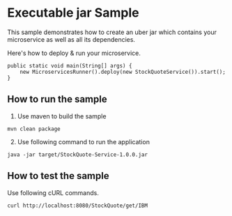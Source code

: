# Executable jar Sample

This sample demonstrates how to create an uber jar which contains your microservice as well as all its dependencies.

Here's how to deploy & run your microservice.

```
public static void main(String[] args) {
    new MicroservicesRunner().deploy(new StockQuoteService()).start();
}
```

How to run the sample
------------------------------------------
1. Use maven to build the sample
```
mvn clean package
```
2. Use following command to run the application
```
java -jar target/StockQuote-Service-1.0.0.jar
```
How to test the sample
------------------------------------------

Use following cURL commands.
```
curl http://localhost:8080/StockQuote/get/IBM

```
